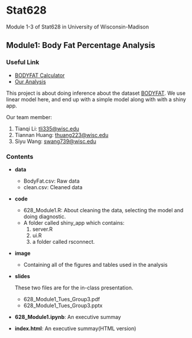 # Stat628
Module 1-3 of Stat628 in University of Wisconsin-Madison

##  Module1: Body Fat Percentage Analysis
### Useful Link

- [BODYFAT Calculator](https://siyuw.shinyapps.io/BODYFAT_calculator/)
- [Our Analysis]()

This project is about doing inference about the dataset [BODYFAT](http://staff.pubhealth.ku.dk/~tag/Teaching/share/data/Bodyfat.html#org16c7c47). We use linear model here, and end up with a simple model along with with a shiny app.

Our team member: 

1. Tianqi Li: tli335@wisc.edu
2. Tiannan Huang: thuang223@wisc.edu
3. Siyu Wang: swang739@wisc.edu

### Contents
- **data**
  - BodyFat.csv: Raw data
  - clean.csv: Cleaned data

- **code**
  - 628_Module1.R: About cleaning the data, selecting the model and doing diagnostic.
  - A folder called shiny_app which contains:
    1. server.R
    2. ui.R
    3. a folder called rsconnect.

- **image**

  - Containing all of the figures and tables used in the analysis

- **slides**

  These two files are for the in-class presentation.

  - 628_Module1_Tues_Group3.pdf
  - 628_Module1_Tues_Group3.pptx

- **628_Module1.ipynb**: An executive summay

- **index.html**: An executive summay(HTML version)

